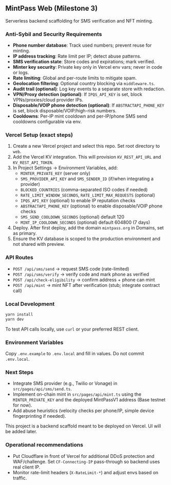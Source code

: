 ## MintPass Web (Milestone 3)

Serverless backend scaffolding for SMS verification and NFT minting.

### Anti-Sybil and Security Requirements
- **Phone number database**: Track used numbers; prevent reuse for minting.
- **IP address tracking**: Rate limit per IP; detect abuse patterns.
- **SMS verification state**: Store codes and expirations; mark verified.
- **Minter key security**: Private key only in Vercel env vars; never in code or logs.
- **Rate limiting**: Global and per-route limits to mitigate spam.
- **Geolocation filtering**: Optional country blocking via `middleware.ts`.
- **Audit trail (optional)**: Log key events to a separate store with redaction.
 - **VPN/Proxy detection (optional)**: If `IPQS_API_KEY` is set, block VPNs/proxies/cloud provider IPs.
 - **Disposable/VOIP phone detection (optional)**: If `ABSTRACTAPI_PHONE_KEY` is set, block disposable/VOIP/high-risk numbers.
 - **Cooldowns**: Per-IP mint cooldown and per-IP/phone SMS send cooldowns configurable via env.

### Vercel Setup (exact steps)
1. Create a new Vercel project and select this repo. Set root directory to `web`.
2. Add the Vercel KV integration. This will provision `KV_REST_API_URL` and `KV_REST_API_TOKEN`.
3. In Project Settings → Environment Variables, add:
   - `MINTER_PRIVATE_KEY` (server only)
   - `SMS_PROVIDER_API_KEY` and `SMS_SENDER_ID` (if/when integrating a provider)
   - `BLOCKED_COUNTRIES` (comma-separated ISO codes if needed)
   - `RATE_LIMIT_WINDOW_SECONDS`, `RATE_LIMIT_MAX_REQUESTS` (optional)
   - `IPQS_API_KEY` (optional) to enable IP reputation checks
   - `ABSTRACTAPI_PHONE_KEY` (optional) to enable disposable/VOIP phone checks
    - `SMS_SEND_COOLDOWN_SECONDS` (optional) default 120
    - `MINT_IP_COOLDOWN_SECONDS` (optional) default 604800 (7 days)
4. Deploy. After first deploy, add the domain `mintpass.org` in Domains, set as primary.
5. Ensure the KV database is scoped to the production environment and not shared with preview.

### API Routes
- `POST /api/sms/send` → request SMS code (rate-limited)
- `POST /api/sms/verify` → verify code and mark phone as verified
- `POST /api/check-eligibility` → confirm address + phone can mint
- `POST /api/mint` → mint NFT after verification (stub; integrate contract call)

### Local Development
```bash
yarn install
yarn dev
```

To test API calls locally, use `curl` or your preferred REST client.

### Environment Variables
Copy `.env.example` to `.env.local` and fill in values. Do not commit `.env.local`.

### Next Steps
- Integrate SMS provider (e.g., Twilio or Vonage) in `src/pages/api/sms/send.ts`.
- Implement on-chain mint in `src/pages/api/mint.ts` using the `MINTER_PRIVATE_KEY` and the deployed MintPassV1 address (Base testnet for now).
- Add abuse heuristics (velocity checks per phone/IP, simple device fingerprinting if needed).

This project is a backend scaffold meant to be deployed on Vercel. UI will be added later.

### Operational recommendations
- Put Cloudflare in front of Vercel for additional DDoS protection and WAF/challenge. Set `CF-Connecting-IP` pass-through so backend uses real client IP.
- Monitor rate-limit headers (`X-RateLimit-*`) and adjust envs based on traffic.

